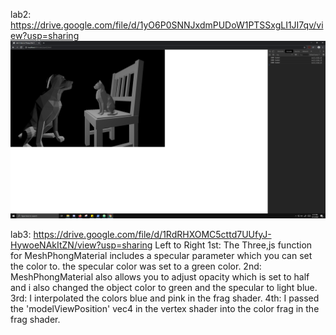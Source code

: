 lab2: https://drive.google.com/file/d/1yO6P0SNNJxdmPUDoW1PTSSxgLI1JI7qv/view?usp=sharing
![](Capture.PNG)

lab3: https://drive.google.com/file/d/1RdRHXOMC5cttd7UUfyJ-HywoeNAkItZN/view?usp=sharing
  Left to Right
  1st: The Three,js function for MeshPhongMaterial includes a specular parameter which you can set the color to. the specular color       was set to a green color.
  2nd: MeshPhongMaterial also allows you to adjust opacity which is set to half and i also changed the object color to green and the specular to light blue.
  3rd: I interpolated the colors blue and pink in the frag shader.
  4th: I passed the 'modelViewPosition' vec4 in the vertex shader into the color frag in the frag shader.
